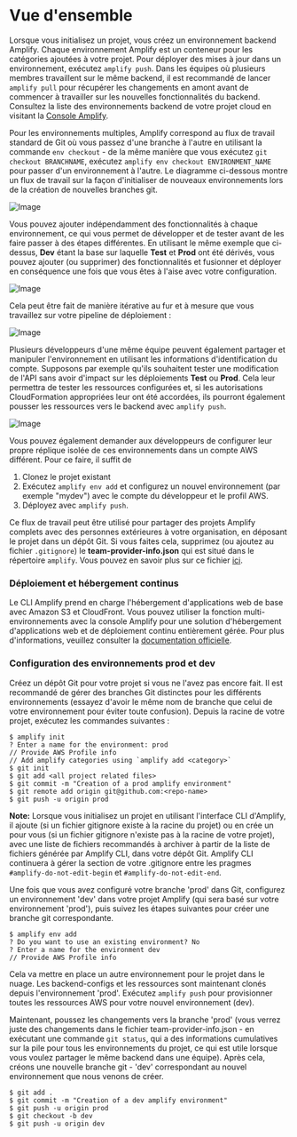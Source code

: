 # Vue d'ensemble

Lorsque vous initialisez un projet, vous créez un environnement backend Amplify. Chaque environnement Amplify est un conteneur pour les catégories ajoutées à votre projet. Pour déployer des mises à jour dans un environnement, exécutez `amplify push`. Dans les équipes où plusieurs membres travaillent sur le même backend, il est recommandé de lancer `amplify pull` pour récupérer les changements en amont avant de commencer à travailler sur les nouvelles fonctionnalités du backend. Consultez la liste des environnements backend de votre projet cloud en visitant la [Console Amplify](https://console.aws.amazon.com/amplify).

Pour les environnements multiples, Amplify correspond au flux de travail standard de Git où vous passez d'une branche à l'autre en utilisant la commande `env checkout` - de la même manière que vous exécutez `git checkout BRANCHNAME`, exécutez `amplify env checkout ENVIRONMENT_NAME` pour passer d'un environnement à l'autre. Le diagramme ci-dessous montre un flux de travail sur la façon d'initialiser de nouveaux environnements lors de la création de nouvelles branches git.

![Image](https://docs.amplify.aws/images/AmplifyEnvSwitching.jpg)

Vous pouvez ajouter indépendamment des fonctionnalités à chaque environnement, ce qui vous permet de développer et de tester avant de les faire passer à des étapes différentes. En utilisant le même exemple que ci-dessus, **Dev** étant la base sur laquelle **Test** et **Prod** ont été dérivés, vous pouvez ajouter (ou supprimer) des fonctionnalités et fusionner et déployer en conséquence une fois que vous êtes à l'aise avec votre configuration.

![Image](https://docs.amplify.aws/images/AmplifyEnvAddDeploy.jpg)

Cela peut être fait de manière itérative au fur et à mesure que vous travaillez sur votre pipeline de déploiement :

![Image](https://docs.amplify.aws/images/AmplifyEnvAddDeploySwitching.jpg)

Plusieurs développeurs d'une même équipe peuvent également partager et manipuler l'environnement en utilisant les informations d'identification du compte. Supposons par exemple qu'ils souhaitent tester une modification de l'API sans avoir d'impact sur les déploiements **Test** ou **Prod**. Cela leur permettra de tester les ressources configurées et, si les autorisations CloudFormation appropriées leur ont été accordées, ils pourront également pousser les ressources vers le backend avec `amplify push`.

![Image](https://docs.amplify.aws/images/AmplifyEnvMultDevelopers.jpg)

Vous pouvez également demander aux développeurs de configurer leur propre réplique isolée de ces environnements dans un compte AWS différent. Pour ce faire, il suffit de

1.  Clonez le projet existant
2.  Exécutez `amplify env add` et configurez un nouvel environnement (par exemple "mydev") avec le compte du développeur et le profil AWS.
3.  Déployez avec `amplify push`.

Ce flux de travail peut être utilisé pour partager des projets Amplify complets avec des personnes extérieures à votre organisation, en déposant le projet dans un dépôt Git. Si vous faites cela, supprimez (ou ajoutez au fichier `.gitignore`) le **team-provider-info.json** qui est situé dans le répertoire `amplify`. Vous pouvez en savoir plus sur ce fichier [ici](https://docs.amplify.aws/cli/teams/shared#sharing-projects-outside-the-team).

### Déploiement et hébergement continus

Le CLI Amplify prend en charge l'hébergement d'applications web de base avec Amazon S3 et CloudFront. Vous pouvez utiliser la fonction multi-environnements avec la console Amplify pour une solution d'hébergement d'applications web et de déploiement continu entièrement gérée. Pour plus d'informations, veuillez consulter la [documentation officielle](https://docs.aws.amazon.com/amplify/latest/userguide/multi-environments.html).

### Configuration des environnements prod et dev

Créez un dépôt Git pour votre projet si vous ne l'avez pas encore fait. Il est recommandé de gérer des branches Git distinctes pour les différents environnements (essayez d'avoir le même nom de branche que celui de votre environnement pour éviter toute confusion). Depuis la racine de votre projet, exécutez les commandes suivantes :

```console
$ amplify init
? Enter a name for the environment: prod
// Provide AWS Profile info
// Add amplify categories using `amplify add <category>`
$ git init
$ git add <all project related files>
$ git commit -m "Creation of a prod amplify environment"
$ git remote add origin git@github.com:<repo-name>
$ git push -u origin prod
```

**Note:** Lorsque vous initialisez un projet en utilisant l'interface CLI d'Amplify, il ajoute (si un fichier gitignore existe à la racine du projet) ou en crée un pour vous (si un fichier gitignore n'existe pas à la racine de votre projet), avec une liste de fichiers recommandés à archiver à partir de la liste de fichiers générée par Amplify CLI, dans votre dépôt Git. Amplify CLI continuera à gérer la section de votre .gitignore entre les pragmes `#amplify-do-not-edit-begin` et `#amplify-do-not-edit-end`.

Une fois que vous avez configuré votre branche 'prod' dans Git, configurez un environnement 'dev' dans votre projet Amplify (qui sera basé sur votre environnement 'prod'), puis suivez les étapes suivantes pour créer une branche git correspondante.

```console
$ amplify env add
? Do you want to use an existing environment? No
? Enter a name for the environment dev
// Provide AWS Profile info
```

Cela va mettre en place un autre environnement pour le projet dans le nuage. Les backend-configs et les ressources sont maintenant clonés depuis l'environnement 'prod'. Exécutez `amplify push` pour provisionner toutes les ressources AWS pour votre nouvel environnement (dev).

Maintenant, poussez les changements vers la branche 'prod' (vous verrez juste des changements dans le fichier team-provider-info.json - en exécutant une commande `git status`, qui a des informations cumulatives sur la pile pour tous les environnements du projet, ce qui est utile lorsque vous voulez partager le même backend dans une équipe). Après cela, créons une nouvelle branche git - 'dev' correspondant au nouvel environnement que nous venons de créer.

```console
$ git add .
$ git commit -m "Creation of a dev amplify environment"
$ git push -u origin prod
$ git checkout -b dev
$ git push -u origin dev
```
